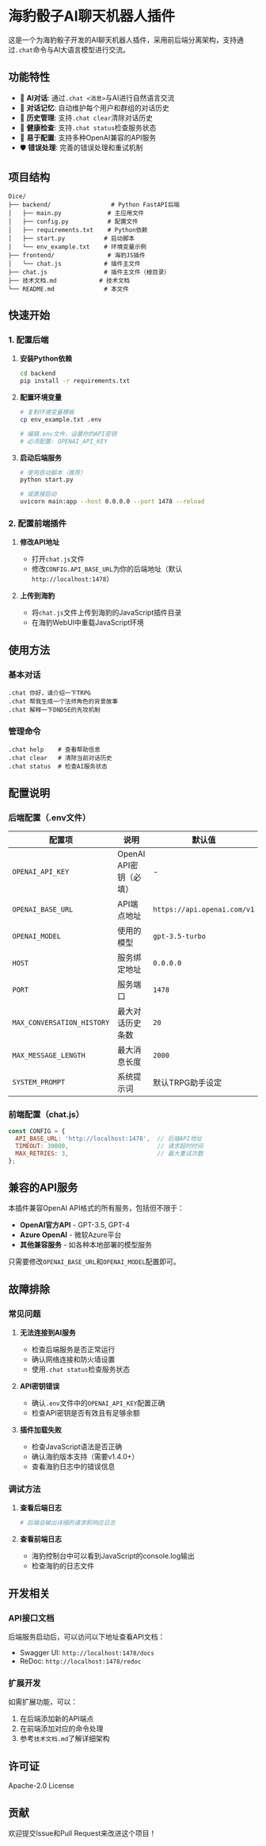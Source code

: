 # 海豹骰子AI聊天机器人插件

这是一个为海豹骰子开发的AI聊天机器人插件，采用前后端分离架构，支持通过`.chat`命令与AI大语言模型进行交流。

## 功能特性

- 🤖 **AI对话**: 通过`.chat <消息>`与AI进行自然语言交流
- 💾 **对话记忆**: 自动维护每个用户和群组的对话历史
- 🔄 **历史管理**: 支持`.chat clear`清除对话历史
- 🏥 **健康检查**: 支持`.chat status`检查服务状态
- 🔧 **易于配置**: 支持多种OpenAI兼容的API服务
- 🛡️ **错误处理**: 完善的错误处理和重试机制

## 项目结构

```
Dice/
├── backend/                 # Python FastAPI后端
│   ├── main.py             # 主应用文件
│   ├── config.py           # 配置文件
│   ├── requirements.txt    # Python依赖
│   ├── start.py           # 启动脚本
│   └── env_example.txt    # 环境变量示例
├── frontend/               # 海豹JS插件
│   └── chat.js            # 插件主文件
├── chat.js                # 插件主文件（根目录）
├── 技术文档.md            # 技术文档
└── README.md              # 本文件
```

## 快速开始

### 1. 配置后端

1. **安装Python依赖**
   ```bash
   cd backend
   pip install -r requirements.txt
   ```

2. **配置环境变量**
   ```bash
   # 复制环境变量模板
   cp env_example.txt .env
   
   # 编辑.env文件，设置你的API密钥
   # 必须配置: OPENAI_API_KEY
   ```

3. **启动后端服务**
   ```bash
   # 使用启动脚本（推荐）
   python start.py
   
   # 或直接启动
   uvicorn main:app --host 0.0.0.0 --port 1478 --reload
   ```

### 2. 配置前端插件

1. **修改API地址**
   - 打开`chat.js`文件
   - 修改`CONFIG.API_BASE_URL`为你的后端地址（默认`http://localhost:1478`）

2. **上传到海豹**
   - 将`chat.js`文件上传到海豹的JavaScript插件目录
   - 在海豹WebUI中重载JavaScript环境

## 使用方法

### 基本对话
```
.chat 你好，请介绍一下TRPG
.chat 帮我生成一个法师角色的背景故事
.chat 解释一下DND5E的先攻机制
```

### 管理命令
```
.chat help    # 查看帮助信息
.chat clear   # 清除当前对话历史
.chat status  # 检查AI服务状态
```

## 配置说明

### 后端配置（.env文件）

| 配置项 | 说明 | 默认值 |
|--------|------|--------|
| `OPENAI_API_KEY` | OpenAI API密钥（必填） | - |
| `OPENAI_BASE_URL` | API端点地址 | `https://api.openai.com/v1` |
| `OPENAI_MODEL` | 使用的模型 | `gpt-3.5-turbo` |
| `HOST` | 服务绑定地址 | `0.0.0.0` |
| `PORT` | 服务端口 | `1478` |
| `MAX_CONVERSATION_HISTORY` | 最大对话历史条数 | `20` |
| `MAX_MESSAGE_LENGTH` | 最大消息长度 | `2000` |
| `SYSTEM_PROMPT` | 系统提示词 | 默认TRPG助手设定 |

### 前端配置（chat.js）

```javascript
const CONFIG = {
  API_BASE_URL: 'http://localhost:1478',  // 后端API地址
  TIMEOUT: 30000,                         // 请求超时时间
  MAX_RETRIES: 3,                         // 最大重试次数
};
```

## 兼容的API服务

本插件兼容OpenAI API格式的所有服务，包括但不限于：

- **OpenAI官方API** - GPT-3.5, GPT-4
- **Azure OpenAI** - 微软Azure平台
- **其他兼容服务** - 如各种本地部署的模型服务

只需要修改`OPENAI_BASE_URL`和`OPENAI_MODEL`配置即可。

## 故障排除

### 常见问题

1. **无法连接到AI服务**
   - 检查后端服务是否正常运行
   - 确认网络连接和防火墙设置
   - 使用`.chat status`检查服务状态

2. **API密钥错误**
   - 确认`.env`文件中的`OPENAI_API_KEY`配置正确
   - 检查API密钥是否有效且有足够余额

3. **插件加载失败**
   - 检查JavaScript语法是否正确
   - 确认海豹版本支持（需要v1.4.0+）
   - 查看海豹日志中的错误信息

### 调试方法

1. **查看后端日志**
   ```bash
   # 后端会输出详细的请求和响应日志
   ```

2. **查看前端日志**
   - 海豹控制台中可以看到JavaScript的console.log输出
   - 检查海豹的日志文件

## 开发相关

### API接口文档

后端服务启动后，可以访问以下地址查看API文档：
- Swagger UI: `http://localhost:1478/docs`
- ReDoc: `http://localhost:1478/redoc`

### 扩展开发

如需扩展功能，可以：
1. 在后端添加新的API端点
2. 在前端添加对应的命令处理
3. 参考`技术文档.md`了解详细架构

## 许可证

Apache-2.0 License

## 贡献

欢迎提交Issue和Pull Request来改进这个项目！